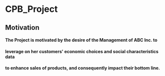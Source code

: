 # CPB_Project
## Motivation
#### The Project is motivated by the desire of the Management of ABC Inc. to
#### leverage on her customers' economic choices and social characteristics data
#### to enhance sales of products, and consequently impact their bottom line.
